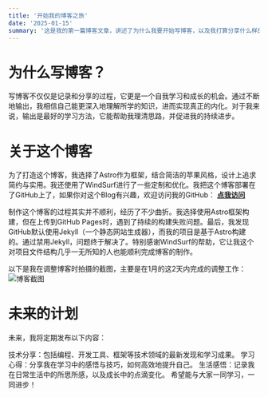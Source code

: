 ```yaml
---
title: '开始我的博客之旅'
date: '2025-01-15'
summary: '这是我的第一篇博客文章，讲述了为什么我要开始写博客，以及我打算分享什么样的内容。'
---
```




# 为什么写博客？
写博客不仅仅是记录和分享的过程，它更是一个自我学习和成长的机会。通过不断地输出，我相信自己能更深入地理解所学的知识，进而实现真正的内化。对于我来说，输出是最好的学习方法，它能帮助我理清思路，并促进我的持续进步。

# 关于这个博客
为了打造这个博客，我选择了Astro作为框架，结合简洁的苹果风格，设计上追求简约与实用。我还使用了WindSurf进行了一些定制和优化。我把这个博客部署在了GitHub上了，如果你对这个Blog有兴趣，欢迎访问我的GitHub：  **[点我访问](https://github.com/asdfgh20220610/asdfgh20220610.github.io)**

制作这个博客的过程其实并不顺利，经历了不少曲折。我选择使用Astro框架构建，但在上传到GitHub Pages时，遇到了持续的构建失败问题。最后，我发现GitHub默认使用Jekyll（一个静态网站生成器），而我的项目是基于Astro构建的。通过禁用Jekyll，问题终于解决了。特别感谢WindSurf的帮助，它让我这个对项目文件结构几乎一无所知的人也能顺利完成博客的制作。

以下是我在调整博客时拍摄的截图，主要是在1月的这2天内完成的调整工作：
![博客截图](/blog-images/first-post/blog1.png)



# 未来的计划
未来，我将定期发布以下内容：

技术分享：包括编程、开发工具、框架等技术领域的最新发现和学习成果。
学习心得：分享我在学习中的感悟与技巧，如何高效地提升自己。
生活感悟：记录我在日常生活中的所思所感，以及成长中的点滴变化。
希望能与大家一同学习，一同进步！